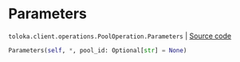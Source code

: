 # Parameters
`toloka.client.operations.PoolOperation.Parameters` | [Source code](https://github.com/Toloka/toloka-kit/blob/v1.2.0.post1/src/client/operations.py#L140)

```python
Parameters(self, *, pool_id: Optional[str] = None)
```

